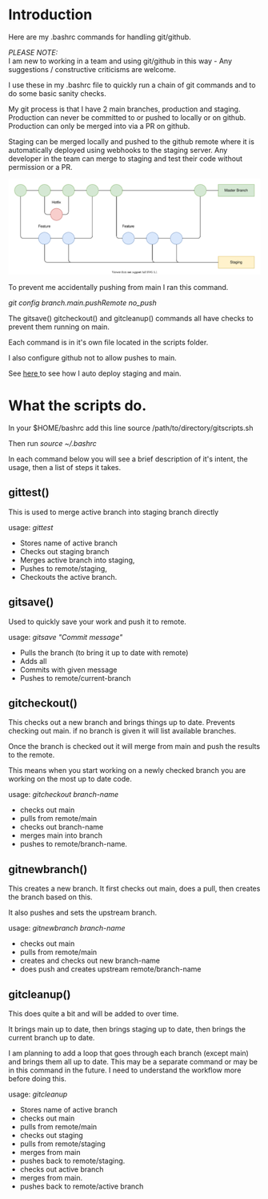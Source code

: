 # Introduction
Here are my .bashrc commands for handling git/github.

*PLEASE NOTE:*  
I am new to working in a team and using git/github in this way - Any suggestions / constructive criticisms are welcome.

I use these in my .bashrc file to quickly run a chain of git commands and to do some basic sanity checks.

My git process is that I have 2 main branches, production and staging.  Production can never be committed to or pushed to locally or on github.
Production can only be merged into via a PR on github.

Staging can be merged locally and pushed to the github remote where it is automatically deployed using webhooks to the staging server.  Any developer in the team can merge to staging and test their code without permission or a PR.

![Test Image 1](https://github.com/karlgray/git-scripts/blob/main/images/Git%20flow.svg)

To prevent me accidentally pushing from main I ran this command.

 *git config branch.main.pushRemote no_push*

 The gitsave() gitcheckout() and gitcleanup() commands all have checks to prevent them running on main.

 Each command is in it's own file located in the scripts folder.

 I also configure github not to allow pushes to main.

 See [here ](https://github.com/karlgray/git-scripts/blob/main/DEPLOY.MD) to see how I auto deploy staging and main.

# What the scripts do.

In your $HOME/bashrc add this line
source /path/to/directory/gitscripts.sh

Then run
*source ~/.bashrc*

In each command below you will see a brief description of it's intent, the usage, then a list of steps it takes.

## gittest()

This is used to merge active branch into staging branch directly

usage: *gittest*

* Stores name of active branch
* Checks out staging branch
* Merges active branch into staging, 
* Pushes to remote/staging, 
* Checkouts the active branch.


## gitsave()

Used to quickly save your work and push it to remote.

usage: *gitsave "Commit message"*

* Pulls the branch (to bring it up to date with remote)
* Adds all
* Commits with given message
* Pushes to remote/current-branch

## gitcheckout()

This checks out a new branch and brings things up to date.  Prevents checking out main.
if no branch is given it will list available branches.

Once the branch is checked out it will merge from main and push the results to the remote.

This means when you start working on a newly checked branch you are working on the most up to date code.

usage: *gitcheckout branch-name*

* checks out main
* pulls from remote/main
* checks out branch-name
* merges main into branch
* pushes to remote/branch-name.

 ## gitnewbranch()

This creates a new branch.  It first checks out main, does a pull, then creates the branch based on this.

It also pushes and sets the upstream branch.

usage: *gitnewbranch branch-name*

* checks out main
* pulls from remote/main
* creates and checks out new branch-name
* does push and creates upstream remote/branch-name

## gitcleanup()

This does quite a bit and will be added to over time.

It brings main up to date, then brings staging up to date, then brings the current branch up to date.

I am planning to add a loop that goes through each branch (except main) and brings them all up to date.  This may be a separate command or may be in this command in the future.  I need to understand the workflow more before doing this.

usage: *gitcleanup*

* Stores name of active branch
* checks out main
* pulls from remote/main
* checks out staging
* pulls from remote/staging
* merges from main
* pushes back to remote/staging.
* checks out active branch
* merges from main.
* pushes back to remote/active branch
